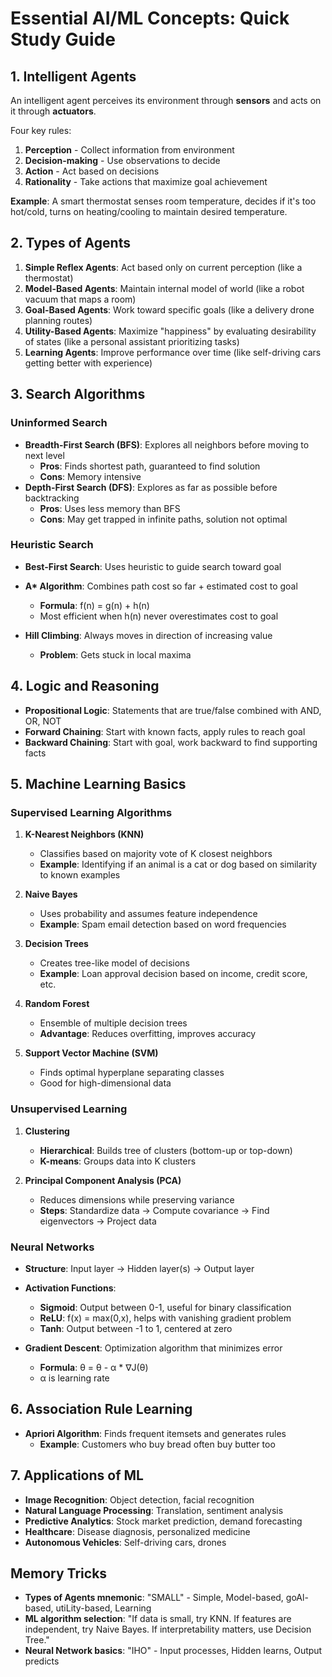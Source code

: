 # Essential AI/ML Concepts: Quick Study Guide

## 1. Intelligent Agents

An intelligent agent perceives its environment through **sensors** and acts on it through **actuators**.

Four key rules:

1. **Perception** - Collect information from environment
2. **Decision-making** - Use observations to decide
3. **Action** - Act based on decisions
4. **Rationality** - Take actions that maximize goal achievement

**Example**: A smart thermostat senses room temperature, decides if it's too hot/cold, turns on heating/cooling to maintain desired temperature.

## 2. Types of Agents

1. **Simple Reflex Agents**: Act based only on current perception (like a thermostat)
2. **Model-Based Agents**: Maintain internal model of world (like a robot vacuum that maps a room)
3. **Goal-Based Agents**: Work toward specific goals (like a delivery drone planning routes)
4. **Utility-Based Agents**: Maximize "happiness" by evaluating desirability of states (like a personal assistant prioritizing tasks)
5. **Learning Agents**: Improve performance over time (like self-driving cars getting better with experience)

## 3. Search Algorithms

### Uninformed Search

- **Breadth-First Search (BFS)**: Explores all neighbors before moving to next level
  - **Pros**: Finds shortest path, guaranteed to find solution
  - **Cons**: Memory intensive
- **Depth-First Search (DFS)**: Explores as far as possible before backtracking
  - **Pros**: Uses less memory than BFS
  - **Cons**: May get trapped in infinite paths, solution not optimal

### Heuristic Search

- **Best-First Search**: Uses heuristic to guide search toward goal
- **A\* Algorithm**: Combines path cost so far + estimated cost to goal

  - **Formula**: f(n) = g(n) + h(n)
  - Most efficient when h(n) never overestimates cost to goal

- **Hill Climbing**: Always moves in direction of increasing value
  - **Problem**: Gets stuck in local maxima

## 4. Logic and Reasoning

- **Propositional Logic**: Statements that are true/false combined with AND, OR, NOT
- **Forward Chaining**: Start with known facts, apply rules to reach goal
- **Backward Chaining**: Start with goal, work backward to find supporting facts

## 5. Machine Learning Basics

### Supervised Learning Algorithms

1. **K-Nearest Neighbors (KNN)**

   - Classifies based on majority vote of K closest neighbors
   - **Example**: Identifying if an animal is a cat or dog based on similarity to known examples

2. **Naive Bayes**

   - Uses probability and assumes feature independence
   - **Example**: Spam email detection based on word frequencies

3. **Decision Trees**

   - Creates tree-like model of decisions
   - **Example**: Loan approval decision based on income, credit score, etc.

4. **Random Forest**

   - Ensemble of multiple decision trees
   - **Advantage**: Reduces overfitting, improves accuracy

5. **Support Vector Machine (SVM)**
   - Finds optimal hyperplane separating classes
   - Good for high-dimensional data

### Unsupervised Learning

1. **Clustering**

   - **Hierarchical**: Builds tree of clusters (bottom-up or top-down)
   - **K-means**: Groups data into K clusters

2. **Principal Component Analysis (PCA)**
   - Reduces dimensions while preserving variance
   - **Steps**: Standardize data → Compute covariance → Find eigenvectors → Project data

### Neural Networks

- **Structure**: Input layer → Hidden layer(s) → Output layer
- **Activation Functions**:

  - **Sigmoid**: Output between 0-1, useful for binary classification
  - **ReLU**: f(x) = max(0,x), helps with vanishing gradient problem
  - **Tanh**: Output between -1 to 1, centered at zero

- **Gradient Descent**: Optimization algorithm that minimizes error
  - **Formula**: θ = θ - α \* ∇J(θ)
  - α is learning rate

## 6. Association Rule Learning

- **Apriori Algorithm**: Finds frequent itemsets and generates rules
  - **Example**: Customers who buy bread often buy butter too

## 7. Applications of ML

- **Image Recognition**: Object detection, facial recognition
- **Natural Language Processing**: Translation, sentiment analysis
- **Predictive Analytics**: Stock market prediction, demand forecasting
- **Healthcare**: Disease diagnosis, personalized medicine
- **Autonomous Vehicles**: Self-driving cars, drones

## Memory Tricks

- **Types of Agents mnemonic**: "SMALL" - Simple, Model-based, goAl-based, utiLity-based, Learning
- **ML algorithm selection**: "If data is small, try KNN. If features are independent, try Naive Bayes. If interpretability matters, use Decision Tree."
- **Neural Network basics**: "IHO" - Input processes, Hidden learns, Output predicts
